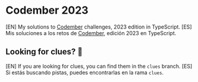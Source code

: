 # Codember 2023

[EN] My solutions to [Codember](https://codember.dev/) challenges, 2023 edition
in TypeScript.
[ES] Mis soluciones a los retos de [Codember](https://codember.dev/), edición 2023 en
TypeScript.

## Looking for clues? 👀

[EN] If you are looking for clues, you can find them in the `clues` branch.
[ES] Si estás buscando pistas, puedes encontrarlas en la rama `clues`.
